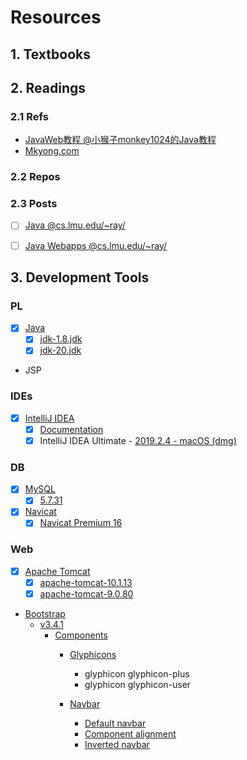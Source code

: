 # Resources

## 1. Textbooks

## 2. Readings

### 2.1 Refs

-   [JavaWeb教程 @小猴子monkey1024的Java教程](http://www.monkey1024.com/javawebroute)
-   [Mkyong.com](https://mkyong.com/)

### 2.2 Repos

### 2.3 Posts

-   [ ] [Java @cs.lmu.edu/~ray/](https://cs.lmu.edu/~ray/notes/introjava/)

-   [ ] [Java Webapps @cs.lmu.edu/~ray/](https://cs.lmu.edu/~ray/notes/javawebapps/)

## 3. Development Tools

### PL

-   [x] [Java](https://www.oracle.com/java/)
    -   [x] [jdk-1.8.jdk](https://www.oracle.com/java/technologies/downloads/#java8-mac)
    -   [x] [jdk-20.jdk](https://www.oracle.com/java/technologies/downloads/#jdk20-mac)
    
-   JSP

### IDEs

-   [x] [IntelliJ IDEA](https://www.jetbrains.com/idea/)
    -   [x] [Documentation](https://www.jetbrains.com/help/idea/)
    -   [x] IntelliJ IDEA Ultimate - [2019.2.4 - macOS (dmg)](https://download.jetbrains.com/idea/ideaIU-2019.2.4.dmg?_ga=2.191090538.1309643823.1694255923-527366005.1692626779&_gl=1*clhqcu*_ga*NTI3MzY2MDA1LjE2OTI2MjY3Nzk.*_ga_9J976DJZ68*MTY5NDI1NTkyMi42LjEuMTY5NDI1NzQ4MC42MC4wLjA.)

### DB

-   [x] [MySQL](https://www.mysql.com/)
    -   [x] [5.7.31](https://downloads.mysql.com/archives/community/)
    
-   [x] [Navicat](https://navicat.com/en/)
    -   [x] [Navicat Premium 16](https://www.navicat.com.cn/download/navicat-premium)

### Web

-   [x] [Apache Tomcat](https://tomcat.apache.org/)
    -   [x] [apache-tomcat-10.1.13](https://tomcat.apache.org/download-10.cgi)
    -   [x] [apache-tomcat-9.0.80](https://tomcat.apache.org/download-90.cgi)
-   [Bootstrap](https://getbootstrap.com/)
    -   [v3.4.1](https://getbootstrap.com/docs/3.4/)
        -   [Components](https://getbootstrap.com/docs/3.4/components/)
            -   [Glyphicons](https://getbootstrap.com/docs/3.4/components/#glyphicons)
                -   glyphicon glyphicon-plus
                -   glyphicon glyphicon-user

            -   [Navbar](https://getbootstrap.com/docs/3.4/components/#navbar)
                -   [Default navbar](https://getbootstrap.com/docs/3.4/components/#navbar-default)
                -   [Component alignment](https://getbootstrap.com/docs/3.4/components/#navbar-component-alignment)
                -   [Inverted navbar](https://getbootstrap.com/docs/3.4/components/#navbar-inverted)



